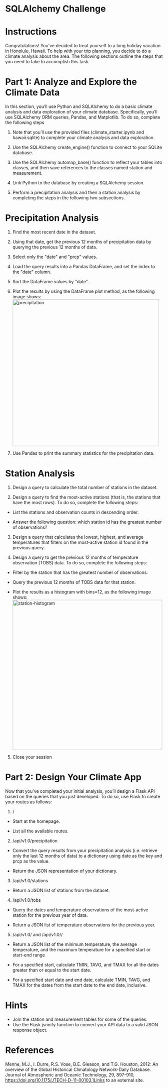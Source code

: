 # SQLAlchemy Challenge

# Instructions
Congratulations! You've decided to treat yourself to a long holiday vacation in Honolulu, Hawaii. To help with your trip planning, you decide to do a climate analysis about the area. The following sections outline the steps that you need to take to accomplish this task.

# Part 1: Analyze and Explore the Climate Data
In this section, you’ll use Python and SQLAlchemy to do a basic climate analysis and data exploration of your climate database. Specifically, you’ll use SQLAlchemy ORM queries, Pandas, and Matplotlib. To do so, complete the following steps

1. Note that you’ll use the provided files (climate_starter.ipynb and hawaii.sqlite) to complete your climate analysis and data exploration.

2. Use the SQLAlchemy create_engine() function to connect to your SQLite database.

3. Use the SQLAlchemy automap_base() function to reflect your tables into classes, and then save references to the classes named station and measurement.

4. Link Python to the database by creating a SQLAlchemy session.

5. Perform a precipitation analysis and then a station analysis by completing the steps in the following two subsections.

# Precipitation Analysis

1. Find the most recent date in the dataset.

2. Using that date, get the previous 12 months of precipitation data by querying the previous 12 months of data.

3. Select only the "date" and "prcp" values.

4. Load the query results into a Pandas DataFrame, and set the index to the "date" column.

5. Sort the DataFrame values by "date".

6. Plot the results by using the DataFrame plot method, as the following image shows: <img width="468" alt="precipitation" src="https://user-images.githubusercontent.com/119638430/222936294-48a79f65-6c16-4410-bae3-8c0e74496a91.png">


7. Use Pandas to print the summary statistics for the precipitation data.

# Station Analysis

1. Design a query to calculate the total number of stations in the dataset.

2. Design a query to find the most-active stations (that is, the stations that have the most rows). To do so, complete the following steps:

  * List the stations and observation counts in descending order.

  * Answer the following question: which station id has the greatest number of observations?

3. Design a query that calculates the lowest, highest, and average temperatures that filters on the most-active station id found in the previous query.

4. Design a query to get the previous 12 months of temperature observation (TOBS) data. To do so, complete the following steps:

  * Filter by the station that has the greatest number of observations.

  * Query the previous 12 months of TOBS data for that station.

  * Plot the results as a histogram with bins=12, as the following image shows: <img width="478" alt="station-histogram" src="https://user-images.githubusercontent.com/119638430/222936262-6d8ccc30-5fa7-4cd2-b287-06f4d9285419.png">

5. Close your session

# Part 2: Design Your Climate App

Now that you’ve completed your initial analysis, you’ll design a Flask API based on the queries that you just developed. To do so, use Flask to create your routes as follows:

1. /

  * Start at the homepage.

  * List all the available routes.

2. /api/v1.0/precipitation

  * Convert the query results from your precipitation analysis (i.e. retrieve only the last 12 months of data) to a dictionary using date as the key and prcp as the value.

  * Return the JSON representation of your dictionary.

3. /api/v1.0/stations

  * Return a JSON list of stations from the dataset.

4. /api/v1.0/tobs

  * Query the dates and temperature observations of the most-active station for the previous year of data.

  * Return a JSON list of temperature observations for the previous year.

5. /api/v1.0/<start> and /api/v1.0/<start>/<end>
  
  * Return a JSON list of the minimum temperature, the average temperature, and the maximum temperature for a specified start or start-end range
  
  * For a specified start, calculate TMIN, TAVG, and TMAX for all the dates greater than or equal to the start date.
  
  * For a specified start date and end date, calculate TMIN, TAVG, and TMAX for the dates from the start date to the end date, inclusive.

# Hints 
  * Join the station and measurement tables for some of the queries.
  * Use the Flask jsonify function to convert your API data to a valid JSON response object.
  
 # References 
  Menne, M.J., I. Durre, R.S. Vose, B.E. Gleason, and T.G. Houston, 2012: An overview of the Global Historical Climatology Network-Daily Database. Journal of Atmospheric and Oceanic Technology, 29, 897-910, https://doi.org/10.1175/JTECH-D-11-00103.1Links to an external site.
  
